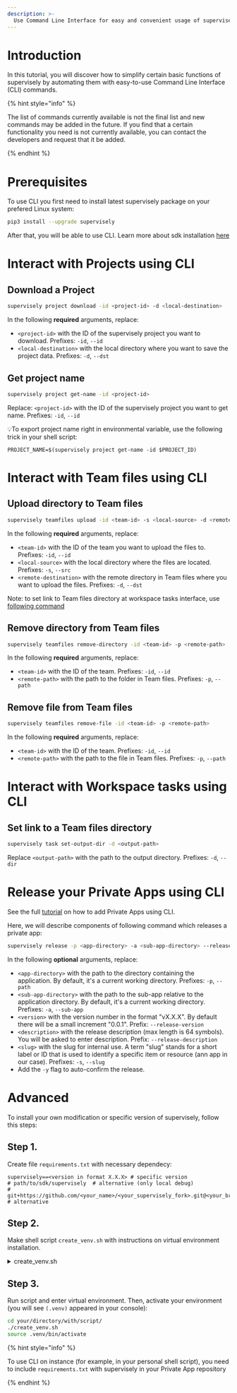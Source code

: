 ```yaml
---
description: >-
  Use Command Line Interface for easy and convenient usage of supervisely functional right inside your console locally and with shell scripts on instance!
---
```


# Introduction

In this tutorial, you will discover how to simplify certain basic functions of supervisely by automating them with easy-to-use Command Line Interface (CLI) commands.

{% hint style="info" %}

The list of commands currently available is not the final list and new commands may be added in the future. If you find that a certain functionality you need is not currently available, you can contact the developers and request that it be added.

{% endhint %}

# Prerequisites

To use CLI you first need to install latest supervisely package on your prefered Linux system:

```bash
pip3 install --upgrade supervisely
```

After that, you will be able to use CLI. Learn more about sdk installation [here](../getting-started/installation.md)

# Interact with Projects using CLI

## Download a Project
```bash
supervisely project download -id <project-id> -d <local-destination>
```
In the following **required** arguments, replace:
- `<project-id>` with the ID of the supervisely project you want to download. Prefixes: `-id`, `--id` 
- `<local-destination>` with the local directory where you want to save the project data. Prefixes: `-d`, `--dst` 

## Get project name
```bash
supervisely project get-name -id <project-id>
```
Replace: `<project-id>` with the ID of the supervisely project you want to get name. Prefixes: `-id`, `--id` 

💡To export project name right in environmental variable, use the following trick in your shell script:
```shell
PROJECT_NAME=$(supervisely project get-name -id $PROJECT_ID)
```

# Interact with Team files using CLI

## Upload directory to Team files
```bash
supervisely teamfiles upload -id <team-id> -s <local-source> -d <remote-destination>
```
In the following **required** arguments, replace:  
- `<team-id>` with the ID of the team you want to upload the files to. Prefixes: `-id`, `--id`
- `<local-source>` with the local directory where the files are located. Prefixes: `-s`, `--src`
- `<remote-destination>` with the remote directory in Team files where you want to upload the files. Prefixes: `-d`, `--dst`

Note: to set link to Team files directory at workspace tasks interface, use [following command](#set-link-to-a-team-files-directory)

## Remove directory from Team files
```bash
supervisely teamfiles remove-directory -id <team-id> -p <remote-path>
```
In the following **required** arguments, replace:  
- `<team-id>` with the ID of the team. Prefixes: `-id`, `--id`
- `<remote-path>` with the path to the folder in Team files. Prefixes: `-p`, `--path`

## Remove file from Team files
```bash
supervisely teamfiles remove-file -id <team-id> -p <remote-path>
```
In the following **required** arguments, replace:  
- `<team-id>` with the ID of the team. Prefixes: `-id`, `--id`
- `<remote-path>` with the path to the file in Team files. Prefixes: `-p`, `--path`

# Interact with Workspace tasks using CLI

## Set link to a Team files directory
```bash
supervisely task set-output-dir -d <output-path>
```
Replace `<output-path>` with the path to the output directory. Prefixes: `-d`, `--dir`

# Release your Private Apps using CLI

See the full [tutorial](../app-development/basics/add-private-app.md) on how to add Private Apps using CLI.

Here, we will describe components of following command which releases a private app:

```bash
supervisely release -p <app-directory> -a <sub-app-directory> --release-version <version> --release-description <description> -s <slug> -y
```
In the following **optional** arguments, replace: 
- `<app-directory>` with the path to the directory containing the application. By default, it's a current working directory. Prefixes: `-p`, `--path`
- `<sub-app-directory>` with the path to the sub-app relative to the application directory. By default, it's a current working directory. Prefixes: `-a`, `--sub-app`
- `<version>` with the version number in the format "vX.X.X". By default there will be a small increment "0.0.1". Prefix: `--release-version`
- `<description>` with the release description (max length is 64 symbols). You will be asked to enter description. Prefix: `--release-description`
- `<slug>` with the slug for internal use. A term "slug" stands for a short label or ID that is used to identify a specific item or resource (ann app in our case). Prefixes: `-s`, `--slug`
- Add the `-y` flag to auto-confirm the release.

# Advanced

To install your own modification or specific version of supervisely, follow this steps:

## **Step 1.**

Create file `requirements.txt` with necessary dependecy:

```text
supervisely==<version in format X.X.X> # specific version
# path/to/sdk/supervisely  # alternative (only local debug)
# git+https://github.com/<your_name>/<your_supervisely_fork>.git@<your_branch> # alternative
```
## **Step 2.**

Make shell script `create_venv.sh` with instructions on virtual environment installation.

<details>

<summary>create_venv.sh</summary>

```shell
#!/bin/bash

# learn more in documentation
# Official python docs: https://docs.python.org/3/library/venv.html
# Superviely developer portal: https://developer.supervise.ly/getting-started/installation#venv

if [ -d ".venv" ]; then
    echo "VENV already exists, will be removed"
    rm -rf .venv
fi

echo "VENV will be created" && \
python3 -m venv .venv && \
source .venv/bin/activate && \

echo "Install requirements..." && \
pip3 install -r requirements.txt && \
echo "Requirements have been successfully installed" && \
echo "Testing imports, please wait a minute ..." && \
python -c "import supervisely as sly" && \
echo "Success!" && \
deactivate
```

</details>



## **Step 3.**

Run script and enter virtual environment. Then, activate your environment (you will see `(.venv)` appeared in your console):

```bash
cd your/directory/with/script/
./create_venv.sh
source .venv/bin/activate
```

{% hint style="info" %}

To use CLI on instance (for example, in your personal shell script), you need to include `requirements.txt` with supervisely in your Private App repository

{% endhint %}
